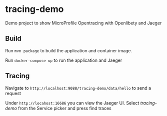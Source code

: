 # tracing-demo

Demo project to show MicroProfile Opentracing with Openlibety and Jaeger

## Build

Run `mvn package` to build the application and container image.

Run `docker-compose up` to run the application and Jaeger

## Tracing

Navigate to `http://localhost:9088/tracing-demo/data/hello` to send a request

Under `http://locahost:16686` you  can view the Jaeger UI. Select _tracing-demo_ from the Service picker and press find traces

